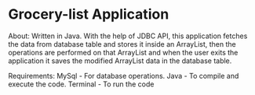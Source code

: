 # Grocery-list Application

About:
    Written in Java. With the help of JDBC API, this application fetches the data from database table and stores it inside an ArrayList, then the operations are performed on that ArrayList and when the user exits the application it saves the modified ArrayList data in the database table.

Requirements:
    MySql - For database operations.
    Java - To compile and execute the code.
    Terminal - To run the code
